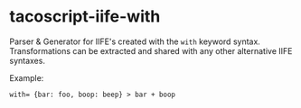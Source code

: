 tacoscript-iife-with
===

Parser & Generator for IIFE's created with the `with` keyword syntax.
Transformations can be extracted and shared with any other alternative IIFE
syntaxes.

Example:
```
with= {bar: foo, boop: beep} > bar + boop
```
